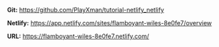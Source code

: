 **Git:** https://github.com/PlayXman/tutorial-netlify_netlify

**Netlify:** https://app.netlify.com/sites/flamboyant-wiles-8e0fe7/overview

**URL:** https://flamboyant-wiles-8e0fe7.netlify.com/

